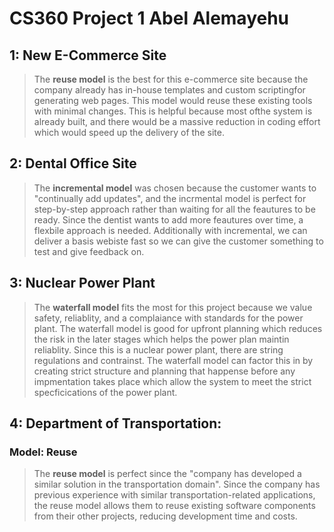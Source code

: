 # CS360 Project 1 Abel Alemayehu
## 1: New E-Commerce Site
> The **reuse model** is the best for this e-commerce site because the company already has in-house templates and custom scriptingfor generating web pages. This model would reuse these existing tools with minimal changes. This is helpful because most ofthe system is already built, and there would be a massive reduction in coding effort which would speed up the delivery of the site.

## 2: Dental Office Site
> The **incremental model** was chosen because the customer wants to "continually add updates", and the incrmental model is perfect for step-by-step approach rather than waiting for all the feautures to be ready. Since the dentist wants to add more feautures over time, a flexbile approach is needed. Additionally with incremental, we can deliver a basis webiste fast so we can give the customer something to test and give feedback on.

## 3: Nuclear Power Plant
> The **waterfall model** fits the most for this project because we value safety, reliablity, and a complaiance with standards for the power plant. The waterfall model is good for upfront planning which reduces the risk in the later stages which helps the power plan maintin reliablity. Since this is a nuclear power plant, there are string regulations and contrainst. The waterfall model can factor this in by creating strict structure and planning that happense before any impmentation takes place which allow the system to meet the strict specficications of the power plant.

## 4: Department of Transportation:
### Model: Reuse
> The **reuse model** is perfect since the "company has developed a similar solution in the transportation domain". Since the company has previous experience with similar transportation-related applications, the reuse model allows them to reuse existing software components from their other projects, reducing development time and costs.
